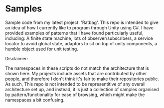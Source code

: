 # Samples
Sample code from my latest project: 'Ratbag'.
This repo is intended to give an idea of how I currently like to program through Unity using C#. I have provided examples of patterns that I have found particularly useful, including: A finite state machine, lots of observer/subscribers, a service locator to avoid global state, adaptors to sit on top of unity components, a humble object used for unit testing.

Disclaimer:

The namespaces in these scripts do not match the architecture that is shown here. My projects include assets that are contributed by other people, and therefore I don't think it's fair to make their repositories public. 
As such, This repo is not intended to be representitive of any overall architecture set up, and instead, it is just a collection of samples organised by pattern/functionality for ease of browsing, which might make the namespaces a bit confusing.

